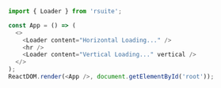 <!--start-code-->

```js
import { Loader } from 'rsuite';

const App = () => (
  <>
    <Loader content="Horizontal Loading..." />
    <hr />
    <Loader content="Vertical Loading..." vertical />
  </>
);
ReactDOM.render(<App />, document.getElementById('root'));
```

<!--end-code-->
